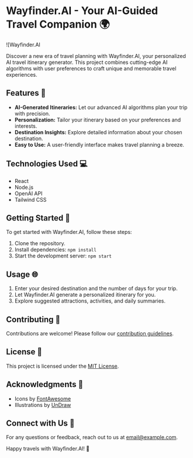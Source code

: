 # Wayfinder.AI - Your AI-Guided Travel Companion 🌍

![Wayfinder.AI

Discover a new era of travel planning with Wayfinder.AI, your personalized AI travel itinerary generator. This project combines cutting-edge AI algorithms with user preferences to craft unique and memorable travel experiences.

## Features 🚀

- **AI-Generated Itineraries:** Let our advanced AI algorithms plan your trip with precision.
- **Personalization:** Tailor your itinerary based on your preferences and interests.
- **Destination Insights:** Explore detailed information about your chosen destination.
- **Easy to Use:** A user-friendly interface makes travel planning a breeze.

## Technologies Used 💻

- React
- Node.js
- OpenAI API
- Tailwind CSS

## Getting Started 🛫

To get started with Wayfinder.AI, follow these steps:

1. Clone the repository.
2. Install dependencies: `npm install`
3. Start the development server: `npm start`

## Usage 🌐

1. Enter your desired destination and the number of days for your trip.
2. Let Wayfinder.AI generate a personalized itinerary for you.
3. Explore suggested attractions, activities, and daily summaries.

## Contributing 🤝

Contributions are welcome! Please follow our [contribution guidelines](CONTRIBUTING.md).

## License 📄

This project is licensed under the [MIT License](LICENSE).

## Acknowledgments 🙌

- Icons by [FontAwesome](https://fontawesome.com/)
- Illustrations by [UnDraw](https://undraw.co/)

## Connect with Us 📧

For any questions or feedback, reach out to us at [email@example.com](mailto:email@example.com).

Happy travels with Wayfinder.AI! 🌟
